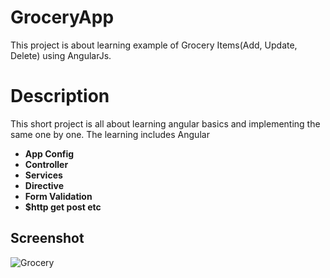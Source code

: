 # GroceryApp
This project is about learning example of Grocery Items(Add, Update, Delete) using AngularJs.

# Description
This short project is all about learning angular basics and implementing the same one by one. The learning includes Angular
- **App Config**
- **Controller**
- **Services**
- **Directive**
- **Form Validation**
- **$http get post etc**

## Screenshot

![Grocery](grocery/data/grocery.jpg?raw=true "Grocery List")
